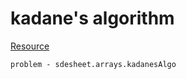 # kadane's algorithm

[Resource](https://www.geeksforgeeks.org/largest-sum-contiguous-subarray/)

    problem - sdesheet.arrays.kadanesAlgo

